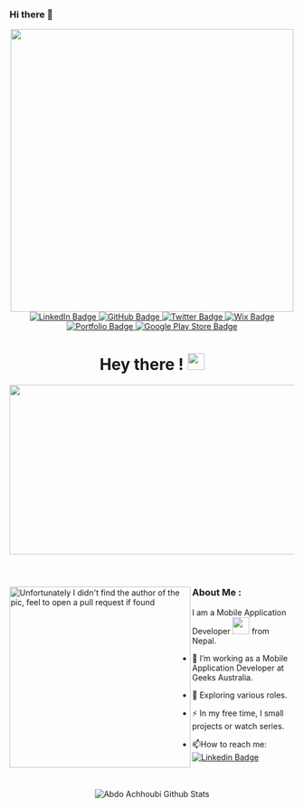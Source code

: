 ### Hi there 👋

<!--
**BishalBudhathoki/BishalBudhathoki** is a ✨ _special_ ✨ repository because its `README.md` (this file) appears on your GitHub profile.

Here are some ideas to get you started:

- 🔭 I’m currently working on ...
- 🌱 I’m currently learning ...
- 👯 I’m looking to collaborate on ...
- 🤔 I’m looking for help with ...
- 💬 Ask me about ...
- 📫 How to reach me: ...
- 😄 Pronouns: ...
- ⚡ Fun fact: ...
-->
<div id="header" align="center">
  <img src="https://media.giphy.com/media/f3iwJFOVOwuy7K6FFw/giphy.gif" width="500"/>
</div>
<div id="badges" align="center">
  <a href="https://www.linkedin.com/in/bishal-budhathoki-022/">
    <img src="https://img.shields.io/badge/LinkedIn-blue?style=for-the-badge&logo=linkedin&logoColor=white" alt="LinkedIn Badge"/>
  </a>
  <a href="https://github.com/BishalBudhathoki?tab=repositories">
    <img src="https://img.shields.io/badge/GitHub-black?style=for-the-badge&logo=github&logoColor=white" alt="GitHub Badge"/>
  </a>
  <a href="https://twitter.com/Bis2vis">
    <img src="https://img.shields.io/badge/Twitter-blue?style=for-the-badge&logo=twitter&logoColor=white" alt="Twitter Badge"/>
  </a>
   <a href="https://bishalkc331.wixsite.com/bishalbudhathoki">
    <img src="https://img.shields.io/badge/Wix-white?style=for-the-badge&logo=wix&logoColor=black" alt="Wix Badge"/>
  </a>
   <a href="https://bishalbudhathoki.me">
    <img src="https://img.shields.io/badge/Portfolio-purple?style=for-the-badge&logo=portfolio&logoColor=white" alt="Portfolio Badge"/>
  </a>
   <a href="https://bishalbudhathoki.me">
    <img src="https://img.shields.io/badge/GooglePlay-darkred?style=for-the-badge&logo=google-play&logoColor=white" alt="Google Play Store Badge"/>
  </a>

</div>

<div align="center">
  <img src="https://komarev.com/ghpvc/?username=bishalbudhathoki&style=flat-square&color=blue" alt=""/>
  <h1>
  Hey there !
  <img src="https://media.giphy.com/media/hvRJCLFzcasrR4ia7z/giphy.gif" width="30px"/>
</h1>
</div>
<div align="center">
  <img src="https://media.giphy.com/media/mTPjPA6SSXgTsnZ1Dh/giphy.gif" width="600" height="300"/>
</div>
<br/>
<br/>
<div>
  <img align="left" src="https://github.com/BishalBudhathoki/Private/blob/main/IMG_5125.jpg" alt="Unfortunately I didn't find the author of the pic, feel to open a pull request if found" width="320" />

### About Me :
I am a Mobile Application Developer <img src="https://media.giphy.com/media/WUlplcMpOCEmTGBtBW/giphy.gif" width="30"> from Nepal.
- :telescope: I’m working as a Mobile Application Developer at Geeks Australia.

- :seedling: Exploring various roles.

- :zap: In my free time, I small projects or watch series.

- :mailbox:How to reach me: [![Linkedin Badge](https://img.shields.io/badge/-BishalBudhathoki-blue?style=flat&logo=Linkedin&logoColor=white)](https://www.linkedin.com/in/bishal-budhathoki-022/)
</div>
<br/>
<br/>
<div align="center">
  <img align="center" src="https://github-readme-stats.vercel.app/api/top-langs/?username=bishalbudhathoki&theme=blue-green&include_all_commits=true&count_private=true&show_icons=true&line_height=30&title_color=CDB4DB&icon_color=CDB4DB&text_color=D3D3D3&bg_color=0A0A0A" alt="Abdo Achhoubi Github Stats">
  
</div>
 
